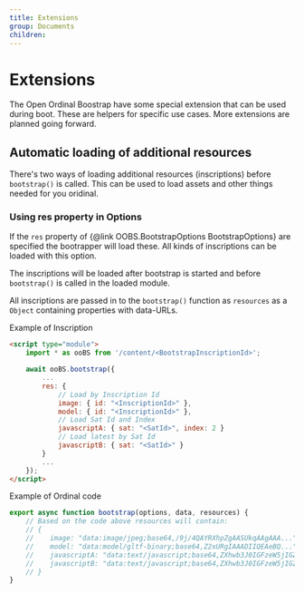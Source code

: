 ```yaml
---
title: Extensions
group: Documents
children:
---
```


# Extensions

The Open Ordinal Boostrap have some special extension that can be used during boot. These are helpers for specific use cases. More extensions are planned going forward.

## Automatic loading of additional resources

There's two ways of loading additional resources (inscriptions) before `bootstrap()` is called. This can be used to load assets and other things needed for you oridinal.

### Using res property in Options

If the `res` property of {@link OOBS.BootstrapOptions BootstrapOptions} are specified the bootrapper will load these. All kinds of inscriptions can be loaded with this option.

The inscriptions will be loaded after bootstrap is started and before `bootstrap()` is called in the loaded module.

All inscriptions are passed in to the `bootstrap()` function as `resources` as a `Object` containing properties with data-URLs.

Example of Inscription
```html
<script type="module">
    import * as ooBS from '/content/<BootstrapInscriptionId>';

    await ooBS.bootstrap({
        ...
        res: {
            // Load by Inscription Id
            image: { id: "<InscriptionId>" },
            model: { id: "<InscriptionId>" },
            // Load Sat Id and Index
            javascriptA: { sat: "<SatId>", index: 2 }
            // Load latest by Sat Id
            javascriptB: { sat: "<SatId>" }
        }
        ...
    });
</script>
```

Example of Ordinal code
```js
export async function bootstrap(options, data, resources) {
    // Based on the code above resources will contain:
    // {
    //    image: "data:image/jpeg;base64,/9j/4QAYRXhpZgAASUkqAAgAAA..."
    //    model: "data:model/gltf-binary;base64,Z2xURgIAAADIIQEAeBQ..."
    //    javascriptA: "data:text/javascript;base64,ZXhwb3J0IGFzeW5jIGZ1bm..."
    //    javascriptB: "data:text/javascript;base64,ZXhwb3J0IGFzeW5jIGZ1bm..."
    // }
}
```